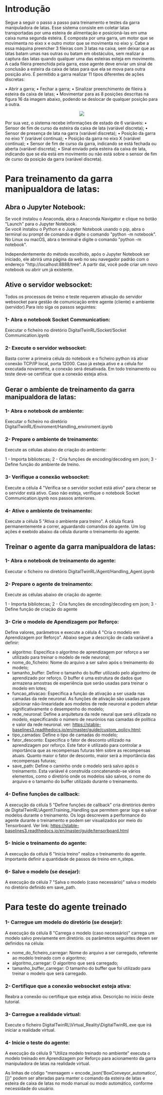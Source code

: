 # Introdução 

Segue a seguir o passo a passo para treinamento e testes da garra manipuladora de latas. Esse sistema consiste em coletar latas transportadas por uma esteira de alimentação e posicioná-las em uma caixa numa segunda esteira. É composta por uma garra, um motor que se movimenta no eixo x e outro motor que se movimenta no eixo y. Cabe a essa máquina preencher 3 fileiras com 3 latas na caixa, sem deixar que as latas batam umas nas outras ou batam em obstáculos, sem realizar a captura das latas quando qualquer uma das esteiras esteja em movimento. A cada fileira preenchida pela garra, esse agente deve enviar um sinal de conclusão a esteira da caixa de latas para que ela se mova para outra posição alvo. É permitido a garra realizar 11 tipos diferentes de ações discretas:

•	Abrir a garra;
•	Fechar a garra;
•	Sinalizar preenchimento de fileira à esteira da caixa de latas; 
•	Movimentar para as 8 posições descritas na figura 16 da imagem abaixo, podendo se deslocar de qualquer posição para a outra.

<p align="center"><img src="Images/handling_positions.png"></p>

Por sua vez, o sistema recebe informações de estado de 6 variáveis: 
•	Sensor de fim de curso da esteira da caixa de lata (variável discreta);
•	Sensor de presença de lata na garra (variável discreta);
•	Posição da garra no eixo Y (variável contínua);
•	Posição da garra no eixo X (variável contínua);
•	Sensor de fim de curso da garra, indicando se está fechada ou aberta (variável discreta);
•	Sinal enviado pela esteira da caixa de lata, indicando que se ela está em movimento ou não está sobre o sensor de fim de curso da posição da garra (variável discreta).

# Para treinamento da garra manipualdora de latas:

## Abra o Jupyter Notebook:

Se você instalou o Anaconda, abra o Anaconda Navigator e clique no botão "Launch" para o Jupyter Notebook.<br>
Se você instalou o Python e o Jupyter Notebook usando o pip, abra o terminal ou prompt de comando e digite o comando "python -m notebook".<br>
No Linux ou macOS, abra o terminal e digite o comando "python -m notebook".<br>

Independentemente do método escolhido, após o Jupyter Notebook ser iniciado, ele abrirá uma página da web no seu navegador padrão com o endereço "http://localhost:8888/tree". A partir daí, você pode criar um novo notebook ou abrir um já existente.

## Ative o servidor websocket:

Todos os processos de treino e teste requerem ativação do servidor websocket para gestão de comunicação entre agente (cliente) e ambiente (servidor).Para isto siga os passos seguintes:

### 1- Abra o notebook Socket Communication:

Executar o ficheiro no diretório DigitalTwinRL/Socket/Socket Communication.ipynb 

### 2- Execute o servidor websocket:

Basta correr a primeira célula do notebook e o ficheiro python irá ativar conexão TCP/IP local, porta 12000. Caso já esteja ativo e a célula for executada novamente, a conexão será desativada. Em todo treinamento ou teste deve-se certificar que a conexão esteja ativa.

## Gerar o ambiente de treinamento da garra manipualdora de latas:

### 1- Abra o notebook de ambiente:

Executar o ficheiro no diretório DigitalTwinRL/Enviroment/Handling_enviroment.ipynb

### 2- Prepare o ambiente de treinamento:

Execute as células abaixo de criação do ambiente:

1 - Importa bibliotecas;
2 - Cria funções de encoding/decoding em json;
3 - Define função do ambiente de treino.

### 3- Verifique a conexão websocket:

Execute a célula 4 "Verifica se o servidor socket está ativo" para checar se o servidor está ativo. Caso não esteja, verifique o notebook Socket Communication.ipynb nos passos anteriores.

### 4- Ative o ambiente de treinamento:

Execute a célula 5 "Ativa o ambiente para treino". A célula ficará permanentemente a correr, aguardando comandos do agente. Um log ações é exebido abaixo da célula durante o treinamento do agente.

## Treinar o agente da garra manipualdora de latas:

### 1- Abra o notebook de treinamento do agente:

Executar o ficheiro no diretório DigitalTwinRL/Agent/Handling_Agent.ipynb

### 2- Prepare o agente de treinamento:

Execute as células abaixo de criação do agente:

1 - Importa bibliotecas;
2 - Cria funções de encoding/decoding em json;
3 - Define função de criação do agente

### 3- Crie o modelo de Apendizagem por Reforço:

Defina valores, parâmetros e execute a célula 4 "Cria o modelo em Aprendizagem por Reforço". Abaixo segue a descrição de cada variável a definir:

- algoritmo: Especifica o algoritmo de aprendizagem por reforço a ser utilizado para treinar o modelo de rede neuronal;
- nome_do_ficheiro: Nome do arquivo a ser salvo após o treinamento do modelo;
- tamanho_buffer: Define o tamanho do buffer utilizado pelo algoritmo de aprendizado por reforço. O buffer é uma estrutura de dados que armazena amostras de experiência que serão usadas para treinar o modelo em lotes;
- funcao_ativacao:  Especifica a função de ativação a ser usada nas camadas da rede neuronal. As funções de ativação são usadas para adicionar não-linearidade aos modelos de rede neuronal e podem afetar significativamente o desempenho do modelo;
- rede_neuronal:  Define a arquitetura da rede neural que será utilizada no modelo, especificando o número de neurónios nas camadas de política e valor da rede neuronal. ver: https://stable-baselines3.readthedocs.io/en/master/guide/custom_policy.html;
- tipo_camadas:   Define o tipo de camadas do modelo;
- fator_desconto:  Especifica o fator de desconto utilizado na aprendizagem por reforço. Este fator é utilizado para controlar a importância que as recompensas futuras têm sobre as recompensas atuais. Quanto maior o fator de desconto, maior será a importância das recompensas futuras;
- save_path:  Define o caminho onde o modelo será salvo após o treinamento. Esta variável é construída concatenando-se vários elementos, como o diretório onde os modelos são salvos, o nome do arquivo e o tamanho do buffer utilizado durante o treinamento.

### 4- Define funções de callback:

A execução da célula 5 "Define funções de callback" cria diretórios dentro de DigitalTwinRL\Agent\Training_Handling que permitem gerar logs e salvar modelos durante o treinamento. Os logs descrevem a performance do agente durante o treinamento e podem ser visualizados por meio do Tensorboard. Ver link: https://stable-baselines3.readthedocs.io/en/master/guide/tensorboard.html

### 5- Inicie o treinamento do agente:

A execução da célula 6 "Inicia treino" realiza o treinamento do agente. Importante definir a quantidade de passos de treino em n_steps.

### 6- Salve o modelo (se desejar):

A execução da célula 7 "Salva o modelo (caso necessário)" salva o modelo no diretório definido em save_path.

# Para teste do agente treinado

### 1- Carregue um modelo do diretório (se desejar):

A execução da célula 8 "Carrega o modelo (caso necessário)" carrega um modelo salvo previamente em diretório. os parâmetros seguintes devem ser definidos na célula:

- nome_do_ficheiro_carregar: Nome do arquivo a ser carregado, referente ao modelo treinado com o algoritmo;
- algoritmo_carregar: O algoritmo que será carregado;
- tamanho_buffer_carregar: O tamanho do buffer que foi utilizado para treinar o modelo que será carregado.

### 2- Certifique que a conexão websocket esteja ativa:

Reabra a conexão ou certifique que esteja ativa. Descrição no início deste tutorial.

### 3- Carregue a realidade virtual:

Execute o ficheiro DigitalTwinRL\Virtual_Reality\DigitalTwinRL.exe que irá iniciar a realidade virtual. 

### 4- Inicie o teste do agente:

A execução da célula 9 "Utiliza modelo treinado no ambiente" executa o modelo treinado em Aprendizagem por Reforço para acionamento da garra manipuladora de latas na realidade virtual.  

As linhas de código "mensagem = encode_json('BoxConveyor_automatico', [])" podem ser alteradas para manter o comando da esteira de latas e esteira de caixa de latas no modo manual ou modo automático, conforme necessidade do usuário. 












